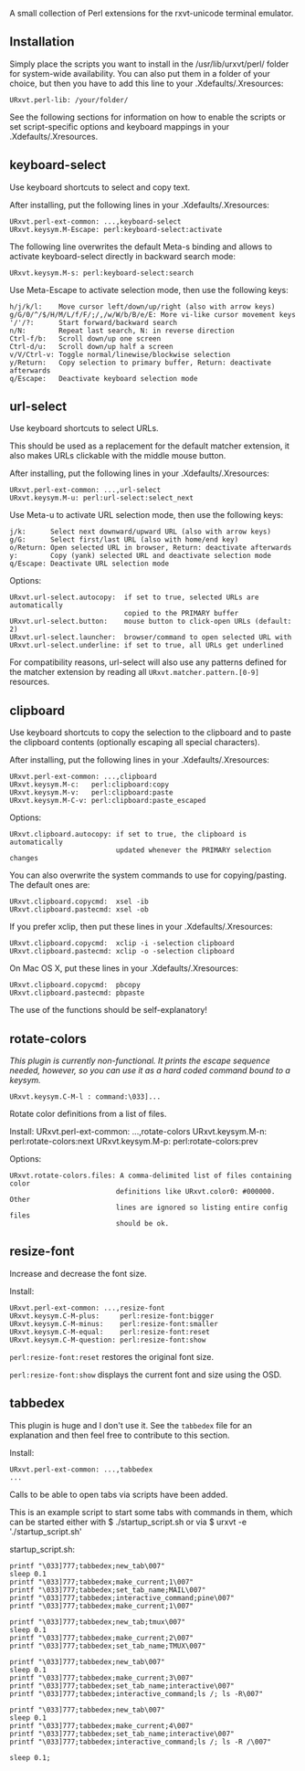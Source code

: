A small collection of Perl extensions for the rxvt-unicode terminal emulator.

Installation
------------
Simply place the scripts you want to install in the /usr/lib/urxvt/perl/ folder
for system-wide availability. You can also put them in a folder of your
choice, but then you have to add this line to your .Xdefaults/.Xresources:

    URxvt.perl-lib: /your/folder/

See the following sections for information on how to enable the scripts or set
script-specific options and keyboard mappings in your .Xdefaults/.Xresources.


keyboard-select
---------------
Use keyboard shortcuts to select and copy text.

After installing, put the following lines in your .Xdefaults/.Xresources:

    URxvt.perl-ext-common: ...,keyboard-select
    URxvt.keysym.M-Escape: perl:keyboard-select:activate

The following line overwrites the default Meta-s binding and allows to activate
keyboard-select directly in backward search mode:

    URxvt.keysym.M-s: perl:keyboard-select:search

Use Meta-Escape to activate selection mode, then use the following keys:

    h/j/k/l:    Move cursor left/down/up/right (also with arrow keys)
    g/G/0/^/$/H/M/L/f/F/;/,/w/W/b/B/e/E: More vi-like cursor movement keys
    '/'/?:      Start forward/backward search
    n/N:        Repeat last search, N: in reverse direction
    Ctrl-f/b:   Scroll down/up one screen
    Ctrl-d/u:   Scroll down/up half a screen
    v/V/Ctrl-v: Toggle normal/linewise/blockwise selection
    y/Return:   Copy selection to primary buffer, Return: deactivate afterwards
    q/Escape:   Deactivate keyboard selection mode


url-select
----------
Use keyboard shortcuts to select URLs.

This should be used as a replacement for the default matcher extension, it also
makes URLs clickable with the middle mouse button.

After installing, put the following lines in your .Xdefaults/.Xresources:

    URxvt.perl-ext-common: ...,url-select
    URxvt.keysym.M-u: perl:url-select:select_next

Use Meta-u to activate URL selection mode, then use the following keys:

    j/k:      Select next downward/upward URL (also with arrow keys)
    g/G:      Select first/last URL (also with home/end key)
    o/Return: Open selected URL in browser, Return: deactivate afterwards
    y:        Copy (yank) selected URL and deactivate selection mode
    q/Escape: Deactivate URL selection mode

Options:

    URxvt.url-select.autocopy:  if set to true, selected URLs are automatically
                                copied to the PRIMARY buffer
    URxvt.url-select.button:    mouse button to click-open URLs (default: 2)
    URxvt.url-select.launcher:  browser/command to open selected URL with
    URxvt.url-select.underline: if set to true, all URLs get underlined

For compatibility reasons, url-select will also use any patterns defined for
the matcher extension by reading all `URxvt.matcher.pattern.[0-9]` resources.


clipboard
---------
Use keyboard shortcuts to copy the selection to the clipboard and to paste the
clipboard contents (optionally escaping all special characters).

After installing, put the following lines in your .Xdefaults/.Xresources:

    URxvt.perl-ext-common: ...,clipboard
    URxvt.keysym.M-c:   perl:clipboard:copy
    URxvt.keysym.M-v:   perl:clipboard:paste
    URxvt.keysym.M-C-v: perl:clipboard:paste_escaped

Options:

    URxvt.clipboard.autocopy: if set to true, the clipboard is automatically
                              updated whenever the PRIMARY selection changes

You can also overwrite the system commands to use for copying/pasting.
The default ones are:

    URxvt.clipboard.copycmd:  xsel -ib
    URxvt.clipboard.pastecmd: xsel -ob

If you prefer xclip, then put these lines in your .Xdefaults/.Xresources:

    URxvt.clipboard.copycmd:  xclip -i -selection clipboard
    URxvt.clipboard.pastecmd: xclip -o -selection clipboard

On Mac OS X, put these lines in your .Xdefaults/.Xresources:

    URxvt.clipboard.copycmd:  pbcopy
    URxvt.clipboard.pastecmd: pbpaste

The use of the functions should be self-explanatory!


rotate-colors
-------------
_This plugin is currently non-functional. It prints the escape sequence needed,
however, so you can use it as a hard coded command bound to a keysym._

    URxvt.keysym.C-M-l : command:\033]...

Rotate color definitions from a list of files.

Install:
    URxvt.perl-ext-common: ...,rotate-colors
    URxvt.keysym.M-n:   perl:rotate-colors:next
    URxvt.keysym.M-p:   perl:rotate-colors:prev

Options:

    URxvt.rotate-colors.files: A comma-delimited list of files containing color
                              definitions like URxvt.color0: #000000. Other
                              lines are ignored so listing entire config files
                              should be ok.


resize-font
-----------
Increase and decrease the font size.

Install:

    URxvt.perl-ext-common: ...,resize-font
    URxvt.keysym.C-M-plus:     perl:resize-font:bigger
    URxvt.keysym.C-M-minus:    perl:resize-font:smaller
    URxvt.keysym.C-M-equal:    perl:resize-font:reset
    URxvt.keysym.C-M-question: perl:resize-font:show

`perl:resize-font:reset` restores the original font size.

`perl:resize-font:show` displays the current font and size using the OSD.


tabbedex
--------

This plugin is huge and I don't use it. See the `tabbedex` file for an
explanation and then feel free to contribute to this section.

Install:

    URxvt.perl-ext-common: ...,tabbedex
    ...

Calls to be able to open tabs via scripts have been added.

This is an example script to start some tabs with commands in them, which can
be started either with 
$ ./startup_script.sh
or via
$ urxvt -e './startup_script.sh'

startup_script.sh:

    printf "\033]777;tabbedex;new_tab\007"
    sleep 0.1
    printf "\033]777;tabbedex;make_current;1\007"
    printf "\033]777;tabbedex;set_tab_name;MAIL\007"
    printf "\033]777;tabbedex;interactive_command;pine\007"
    printf "\033]777;tabbedex;make_current;1\007" 

    printf "\033]777;tabbedex;new_tab;tmux\007"
    sleep 0.1
    printf "\033]777;tabbedex;make_current;2\007"
    printf "\033]777;tabbedex;set_tab_name;TMUX\007"
    
    printf "\033]777;tabbedex;new_tab\007"
    sleep 0.1
    printf "\033]777;tabbedex;make_current;3\007"
    printf "\033]777;tabbedex;set_tab_name;interactive\007"
    printf "\033]777;tabbedex;interactive_command;ls /; ls -R\007"
    
    printf "\033]777;tabbedex;new_tab\007"
    sleep 0.1
    printf "\033]777;tabbedex;make_current;4\007"
    printf "\033]777;tabbedex;set_tab_name;interactive\007"
    printf "\033]777;tabbedex;interactive_command;ls /; ls -R /\007"
    
    sleep 0.1;
